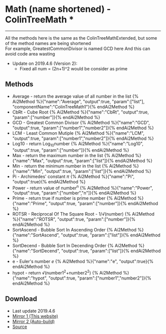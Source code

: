 # Math (name shortened) - ColinTreeMath *

---

All the methods here is the same as the ColinTreeMathExtended, but some of the method names are being shortened  
For example, GreatestCommonDivisor is named GCD here
And this can avoid code area wasting

* Update on 2019.4.6 (Version 2):
  * Fixed all num = (2n+1)^2 would be consider as prime

## Methods

* Average - return the average value of all number in the list
  {% Ai2Method %}{"name":"Average", "output":true, "param":["list"], "componentName":"ColinTreeMath1"}{% endAi2Method %}
* CbRt - Cube Root
  {% Ai2Method %}{"name":"CbRt", "output":true, "param":["number"]}{% endAi2Method %}
* GCD - Greatest Common Divisor
  {% Ai2Method %}{"name":"GCD", "output":true, "param":["number1","number2"]}{% endAi2Method %}
* LCM - Least Common Mutiple
  {% Ai2Method %}{"name":"LCM", "output":true, "param":["number1","number2"]}{% endAi2Method %}
* Log10 - return Log<sub>10</sub>number
  {% Ai2Method %}{"name":"Log10", "output":true, "param":["number"]}{% endAi2Method %}
* Max - return the maximum number in the list
  {% Ai2Method %}{"name":"Max", "output":true, "param":["list"]}{% endAi2Method %}
* Min - return the minimum number in the list
  {% Ai2Method %}{"name":"Min", "output":true, "param":["list"]}{% endAi2Method %}
* Pi - Archimedes' constant *π*
  {% Ai2Method %}{"name":"Pi", "output":true}{% endAi2Method %}
* Power - return value of number<sup>n</sup>
  {% Ai2Method %}{"name":"Power", "output":true, "param":["number","n"]}{% endAi2Method %}
* Prime - return true if number is prime number
  {% Ai2Method %}{"name":"Prime", "output":true, "param":["number"]}{% endAi2Method %}
* ROTSR - Reciprocal Of The Square Root - 1/&#8730;(number)
  {% Ai2Method %}{"name":"ROTSR", "output":true, "param":["number"]}{% endAi2Method %}
* SortAscend - Bubble Sort In Ascending Order
  {% Ai2Method %}{"name":"SortAscend", "output":true, "param":["list"]}{% endAi2Method %}
* SortDecend - Bubble Sort In Decending Order
  {% Ai2Method %}{"name":"SortDecend", "output":true, "param":["list"]}{% endAi2Method %}
* e - Euler's number *e*
  {% Ai2Method %}{"name":"e", "output":true}{% endAi2Method %}
* hypot - return &#8730;(number1<sup>2</sup>+number2<sup>2</sup>)
  {% Ai2Method %}{"name":"hypot", "output":true, "param":["number1","number2"]}{% endAi2Method %}

## Download

* Last update 2019.4.6
* <a href="/aix/cn.colintree.aix.ColinTreeMath-v2.aix" target="_blank">Mirror 1 (This website)</a>
* [Mirror 2 (Auto-build)](https://github.com/OpenSourceAIX/ColinTreeMath/releases/download/v2/binary.zip)
* [Source](https://github.com/OpenSourceAIX/ColinTreeMath)
